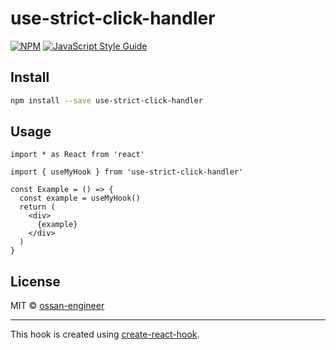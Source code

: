 # use-strict-click-handler

> 

[![NPM](https://img.shields.io/npm/v/use-strict-click-handler.svg)](https://www.npmjs.com/package/use-strict-click-handler) [![JavaScript Style Guide](https://img.shields.io/badge/code_style-standard-brightgreen.svg)](https://standardjs.com)

## Install

```bash
npm install --save use-strict-click-handler
```

## Usage

```tsx
import * as React from 'react'

import { useMyHook } from 'use-strict-click-handler'

const Example = () => {
  const example = useMyHook()
  return (
    <div>
      {example}
    </div>
  )
}
```

## License

MIT © [ossan-engineer](https://github.com/ossan-engineer)

---

This hook is created using [create-react-hook](https://github.com/hermanya/create-react-hook).
